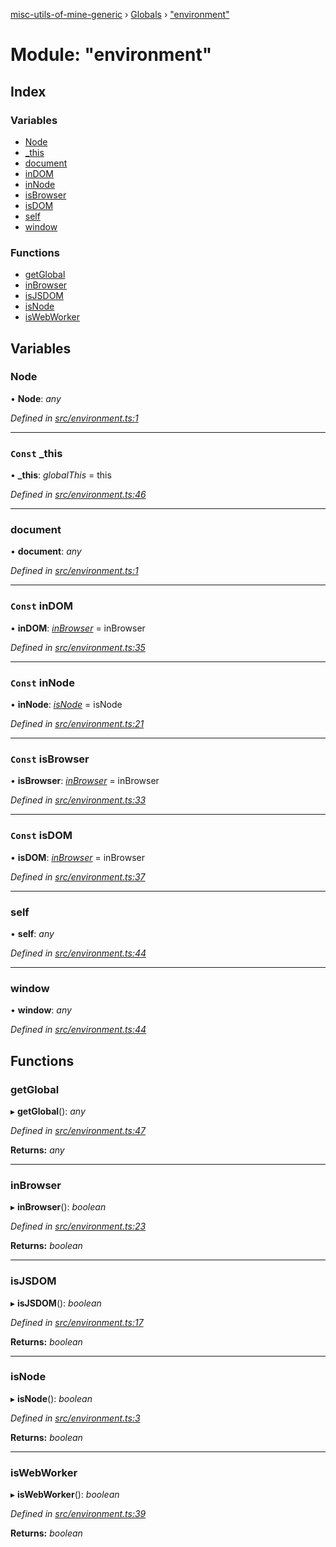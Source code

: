 [misc-utils-of-mine-generic](../README.md) › [Globals](../globals.md) › ["environment"](_environment_.md)

# Module: "environment"

## Index

### Variables

* [Node](_environment_.md#node)
* [_this](_environment_.md#const-_this)
* [document](_environment_.md#document)
* [inDOM](_environment_.md#const-indom)
* [inNode](_environment_.md#const-innode)
* [isBrowser](_environment_.md#const-isbrowser)
* [isDOM](_environment_.md#const-isdom)
* [self](_environment_.md#self)
* [window](_environment_.md#window)

### Functions

* [getGlobal](_environment_.md#getglobal)
* [inBrowser](_environment_.md#inbrowser)
* [isJSDOM](_environment_.md#isjsdom)
* [isNode](_environment_.md#isnode)
* [isWebWorker](_environment_.md#iswebworker)

## Variables

###  Node

• **Node**: *any*

*Defined in [src/environment.ts:1](https://github.com/cancerberoSgx/misc-utils-of-mine/blob/4b5e32c/misc-utils-of-mine-generic/src/environment.ts#L1)*

___

### `Const` _this

• **_this**: *globalThis* = this

*Defined in [src/environment.ts:46](https://github.com/cancerberoSgx/misc-utils-of-mine/blob/4b5e32c/misc-utils-of-mine-generic/src/environment.ts#L46)*

___

###  document

• **document**: *any*

*Defined in [src/environment.ts:1](https://github.com/cancerberoSgx/misc-utils-of-mine/blob/4b5e32c/misc-utils-of-mine-generic/src/environment.ts#L1)*

___

### `Const` inDOM

• **inDOM**: *[inBrowser](_environment_.md#inbrowser)* = inBrowser

*Defined in [src/environment.ts:35](https://github.com/cancerberoSgx/misc-utils-of-mine/blob/4b5e32c/misc-utils-of-mine-generic/src/environment.ts#L35)*

___

### `Const` inNode

• **inNode**: *[isNode](_environment_.md#isnode)* = isNode

*Defined in [src/environment.ts:21](https://github.com/cancerberoSgx/misc-utils-of-mine/blob/4b5e32c/misc-utils-of-mine-generic/src/environment.ts#L21)*

___

### `Const` isBrowser

• **isBrowser**: *[inBrowser](_environment_.md#inbrowser)* = inBrowser

*Defined in [src/environment.ts:33](https://github.com/cancerberoSgx/misc-utils-of-mine/blob/4b5e32c/misc-utils-of-mine-generic/src/environment.ts#L33)*

___

### `Const` isDOM

• **isDOM**: *[inBrowser](_environment_.md#inbrowser)* = inBrowser

*Defined in [src/environment.ts:37](https://github.com/cancerberoSgx/misc-utils-of-mine/blob/4b5e32c/misc-utils-of-mine-generic/src/environment.ts#L37)*

___

###  self

• **self**: *any*

*Defined in [src/environment.ts:44](https://github.com/cancerberoSgx/misc-utils-of-mine/blob/4b5e32c/misc-utils-of-mine-generic/src/environment.ts#L44)*

___

###  window

• **window**: *any*

*Defined in [src/environment.ts:44](https://github.com/cancerberoSgx/misc-utils-of-mine/blob/4b5e32c/misc-utils-of-mine-generic/src/environment.ts#L44)*

## Functions

###  getGlobal

▸ **getGlobal**(): *any*

*Defined in [src/environment.ts:47](https://github.com/cancerberoSgx/misc-utils-of-mine/blob/4b5e32c/misc-utils-of-mine-generic/src/environment.ts#L47)*

**Returns:** *any*

___

###  inBrowser

▸ **inBrowser**(): *boolean*

*Defined in [src/environment.ts:23](https://github.com/cancerberoSgx/misc-utils-of-mine/blob/4b5e32c/misc-utils-of-mine-generic/src/environment.ts#L23)*

**Returns:** *boolean*

___

###  isJSDOM

▸ **isJSDOM**(): *boolean*

*Defined in [src/environment.ts:17](https://github.com/cancerberoSgx/misc-utils-of-mine/blob/4b5e32c/misc-utils-of-mine-generic/src/environment.ts#L17)*

**Returns:** *boolean*

___

###  isNode

▸ **isNode**(): *boolean*

*Defined in [src/environment.ts:3](https://github.com/cancerberoSgx/misc-utils-of-mine/blob/4b5e32c/misc-utils-of-mine-generic/src/environment.ts#L3)*

**Returns:** *boolean*

___

###  isWebWorker

▸ **isWebWorker**(): *boolean*

*Defined in [src/environment.ts:39](https://github.com/cancerberoSgx/misc-utils-of-mine/blob/4b5e32c/misc-utils-of-mine-generic/src/environment.ts#L39)*

**Returns:** *boolean*
